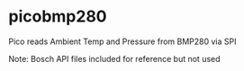 # picobmp280
Pico reads Ambient Temp and Pressure from BMP280 via SPI

Note: Bosch API files included for reference but not used
